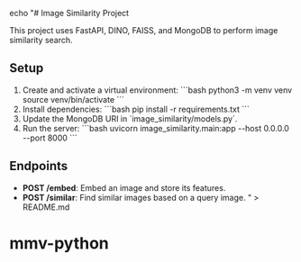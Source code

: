 echo "# Image Similarity Project

This project uses FastAPI, DINO, FAISS, and MongoDB to perform image similarity search.

## Setup

1. Create and activate a virtual environment:
   \`\`\`bash
   python3 -m venv venv
   source venv/bin/activate
   \`\`\`
2. Install dependencies:
   \`\`\`bash
   pip install -r requirements.txt
   \`\`\`
3. Update the MongoDB URI in \`image_similarity/models.py\`.
4. Run the server:
   \`\`\`bash
   uvicorn image_similarity.main:app --host 0.0.0.0 --port 8000
   \`\`\`

## Endpoints

- **POST /embed**: Embed an image and store its features.
- **POST /similar**: Find similar images based on a query image.
  " > README.md
# mmv-python
